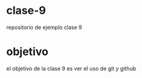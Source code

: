 # clase-9
repositorio  de ejemplo clase 9

# objetivo

el objetivo de la clase 9 es ver el uso de git y github
